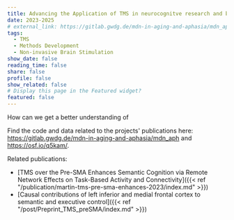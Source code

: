 ```yaml
---
title: Advancing the Application of TMS in neurocognitve research and beyond
date: 2023-2025
# external_link: https://gitlab.gwdg.de/mdn-in-aging-and-aphasia/mdn_aph
tags:
  - TMS
  - Methods Development
  - Non-invasive Brain Stimulation
show_date: false
reading_time: false
share: false
profile: false
show_related: false
# Display this page in the Featured widget?
featured: false
---
```


How can we get a better understanding of 

Find the code and data related to the projects' publications here: https://gitlab.gwdg.de/mdn-in-aging-and-aphasia/mdn_aph and https://osf.io/q5kam/.

Related publications: 
- [TMS over the Pre-SMA Enhances Semantic Cognition via Remote Network Effects on Task-Based Activity and Connectivity]({{< ref "/publication/martin-tms-pre-sma-enhances-2023/index.md" >}})
- [Causal contributions of left inferior and medial frontal cortex to semantic and executive control]({{< ref "/post/Preprint_TMS_preSMA/index.md" >}})

<!--more-->
